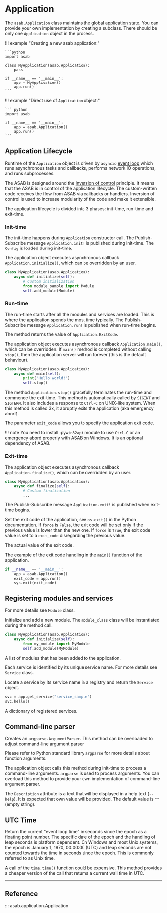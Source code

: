 # Application

The `asab.Application` class maintains the global application state. You can provide your own implementation by
creating a subclass. There should be only one `Application` object in the process.

!!! example "Creating a new asab application:"

    ```python
    import asab

    class MyApplication(asab.Application):
        pass

    if __name__ == '__main__':
        app = MyApplication()
        app.run()
    ```

!!! example "Direct use of `Application` object:"

    ``` python
    import asab

    if __name__ == '__main__':
        app = asab.Application()
        app.run()
    ```


## Application Lifecycle

Runtime of the `Application` object is driven by `asyncio` [event loop](https://docs.python.org/3/library/asyncio-eventloop.html) which runs asynchronous tasks and callbacks, performs network IO operations, and runs subprocesses.

The ASAB is designed around the [Inversion of
control](https://en.wikipedia.org/wiki/Inversion_of_control) principle.
It means that the ASAB is in control of the application lifecycle. The
custom-written code receives the flow from ASAB via callbacks or
handlers. Inversion of control is used to increase modularity of the
code and make it extensible.

The application lifecycle is divided into 3 phases: init-time, run-time
and exit-time.

### Init-time

The init-time happens during `Application` constructor call. 
The Publish-Subscribe message `Application.init!` is published during init-time.
The `Config` is loaded during init-time.

The application object executes asynchronous callback `Application.initialize()`, which can be overridden by an user.

``` python
class MyApplication(asab.Application):
    async def initialize(self):
        # Custom initialization
        from module_sample import Module
        self.add_module(Module)
```

### Run-time

The run-time starts after all the modules and services are loaded. This is where the application spends the most time typically.
The Publish-Subscribe message `Application.run!` is published when run-time begins.

The method returns the value of `Application.ExitCode`.

The application object executes asynchronous callback
`Application.main()`, which can be overridden. If `main()` method is
completed without calling `stop()`, then the application server will run
forever (this is the default behaviour).

``` python
class MyApplication(asab.Application):
    async def main(self):
        print("Hello world!")
        self.stop()
```

The method `Application.stop()` gracefully terminates the run-time and
commence the exit-time. This method is automatically called by `SIGINT`
and `SIGTERM`. It also includes a response to `Ctrl-C` on UNIX-like
system. When this method is called 3x, it abruptly exits the application
(aka emergency abort).

The parameter `exit_code` allows you to specify the application exit
code.

!!! note
    You need to install :py`win32api`
    module to use `Ctrl-C` or an emergency abord properly with ASAB on
    Windows. It is an optional dependency of ASAB.

### Exit-time

The application object executes asynchronous callback
`Application.finalize()`, which can be overridden by an user.

``` python
class MyApplication(asab.Application):
    async def finalize(self):
        # Custom finalization
        ...
```

The Publish-Subscribe message `Application.exit!` is published when exit-time begins.

Set the exit code of the application, see `os.exit()` in the Python
documentation. If `force` is `False`, the exit code will be set only if
the previous value is lower than the new one. If `force` is `True`, the
exit code value is set to a `exit_code` disregarding the previous value.

The actual value of the exit code.

The example of the exit code handling in the `main()` function of the
application.

```python
if __name__ == '__main__':
    app = asab.Application()
    exit_code = app.run()
    sys.exit(exit_code)
```

## Registering modules and services


For more details see `Module` class.

Initialize and add a new module. The `module_class` class will be
instantiated during the method call.

``` python
class MyApplication(asab.Application):
    async def initialize(self):
        from my_module import MyModule
        self.add_module(MyModule)
```

A list of modules that has been added to the application.


Each service is identified by its unique service name. For more details
see `Service` class.

Locate a service by its service name in a registry and return the
`Service` object.

``` python
svc = app.get_service("service_sample")
svc.hello()
```

A dictionary of registered services.

## Command-line parser

Creates an `argparse.ArgumentParser`. This method can be overloaded to
adjust command-line argument parser.

Please refer to Python standard library `argparse` for more details
about function arguments.

The application object calls this method during init-time to process a
command-line arguments. `argparse` is
used to process arguments. You can overload this method to provide your
own implementation of command-line argument parser.

The `Description` attribute is a text
that will be displayed in a help text (`--help`). It is expected that
own value will be provided. The default value is `""` (empty string).

## UTC Time

Return the current \"event loop time\" in seconds since the epoch as a
floating point number. The specific date of the epoch and the handling
of leap seconds is platform dependent. On Windows and most Unix systems,
the epoch is January 1, 1970, 00:00:00 (UTC) and leap seconds are not
counted towards the time in seconds since the epoch. This is commonly
referred to as Unix time.

A call of the `time.time()` function could be expensive. This method
provides a cheaper version of the call that returns a current wall time
in UTC.

---
## Reference

::: asab.application.Application